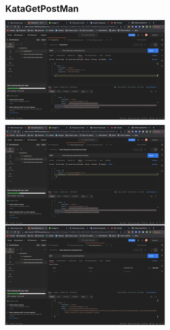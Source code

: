 # KataGetPostMan
![Image alt](https://github.com/VadimNIkitin1/KataGetPostMan/blob/main/Снимок%20экрана%202022-12-04%20в%2014.08.54.png)

![Image alt](https://github.com/VadimNIkitin1/KataGetPostMan/blob/main/Снимок%20экрана%202022-12-04%20в%2014.09.00.png)
![Image alt](https://github.com/VadimNIkitin1/KataGetPostMan/blob/main/Снимок%20экрана%202022-12-04%20в%2014.09.04.png)
